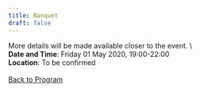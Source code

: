 ```yaml
---
title: Banquet
draft: false
---
```


More details will be made available closer to the event. \\
\
**Date and Time**: Friday 01 May 2020, 19:00-22:00 \
**Location**: To be confirmed
\
\
[Back to Program](/program)
